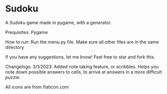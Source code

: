 # Sudoku
A Sudoku game made in pygame, with a generator.

Prequisites: Pygame

How to run: Run the menu.py file. Make sure all other files are in the same directory

If you have any suggestions, let me know! Feel free to star and fork this.

Changelogs:
3/1/2023:
Added note taking feature, or scribbles. Helps you note down possible answers to cells, to arrive at answers in a more difficult puzzle.

All icons are from flaticon.com
